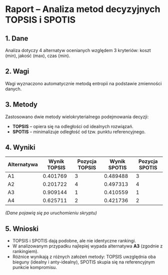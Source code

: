 # Raport – Analiza metod decyzyjnych TOPSIS i SPOTIS

## 1. Dane

Analiza dotyczy 4 alternatyw ocenianych względem 3 kryteriów: koszt (min), jakość (max), czas (min).

## 2. Wagi

Wagi wyznaczono automatycznie metodą entropii na podstawie zmienności danych.

## 3. Metody

Zastosowano dwie metody wielokryterialnego podejmowania decyzji:

- **TOPSIS** – opiera się na odległości od idealnych rozwiązań.
- **SPOTIS** – minimalizuje odległość od tzw. punktu referencyjnego.

## 4. Wyniki

| Alternatywa | Wynik TOPSIS | Pozycja TOPSIS | Wynik SPOTIS | Pozycja SPOTIS |
| ----------- | ------------ | -------------- | ------------ | -------------- |
| A1          | 0.401769     | 3              | 0.489488     | 3              |
| A2          | 0.201722     | 4              | 0.497313     | 4              |
| A3          | 0.909144     | 1              | 0.410559     | 1              |
| A4          | 0.625711     | 2              | 0.421736     | 2              |

_(Dane pojawią się po uruchomieniu skryptu)_

## 5. Wnioski

- TOPSIS i SPOTIS dają podobne, ale nie identyczne rankingi.
- W analizowanym przypadku najlepiej wypada alternatywa **A3** (zgodnie z rankingiem).
- Różnice wynikają z różnych założeń metody: TOPSIS uwzględnia oba bieguny (idealny i anty-idealny), SPOTIS skupia się na referencyjnym punkcie kompromisu.
